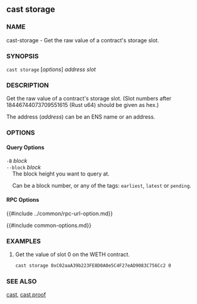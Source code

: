 ## cast storage

### NAME

cast-storage - Get the raw value of a contract's storage slot.

### SYNOPSIS

``cast storage`` [*options*] *address* *slot*

### DESCRIPTION

Get the raw value of a contract's storage slot. (Slot numbers after 18446744073709551615 (Rust u64) should be given as hex.)

The address (*address*) can be an ENS name or an address.

### OPTIONS

#### Query Options

`-B` *block*  
`--block` *block*  
&nbsp;&nbsp;&nbsp;&nbsp;The block height you want to query at.

&nbsp;&nbsp;&nbsp;&nbsp;Can be a block number, or any of the tags: `earliest`, `latest` or `pending`.

#### RPC Options

{{#include ../common/rpc-url-option.md}}

{{#include common-options.md}}

### EXAMPLES

1. Get the value of slot 0 on the WETH contract.
    ```sh
    cast storage 0xC02aaA39b223FE8D0A0e5C4F27eAD9083C756Cc2 0
    ```

### SEE ALSO

[cast](./cast.md), [cast proof](./cast-proof.md)
